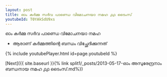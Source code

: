 ```yaml
---
layout: post
title: ഓം കർമ്മ സർവ പാണ്ഡെ വിമോചനയാ നമഹ ൧൧ ടൈംസ്
youtubeId: T0YAkSdU9xs
---
```

 
 
 ഓം കർമ്മ സർവ പാണ്ഡെ വിമോചനയാ നമഹ 
 
 -  ആരാണ് കർമ്മത്തിന്റെ ബന്ധം വിച്ഛേദിക്കുന്നത് 
 
  
 
  
 
 
 
 
 
 


{% include youtubePlayer.html id=page.youtubeId %}
 
[Next]({{ site.baseurl }}{% link  split1/_posts/2013-05-17-ഓം അസുരേന്ദ്രനാം ബന്ധനായ നമഹ ൧൧ ടൈംസ്.md%})
 
